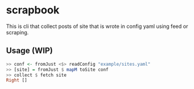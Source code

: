 # scrapbook
This is cli that collect posts of site that is wrote in config yaml using feed or scraping.


## Usage (WIP)

```haskell
>> conf <- fromJust <$> readConfig "example/sites.yaml"
>> [site] = fromJust $ mapM toSite conf
>> collect $ fetch site
Right []
```
